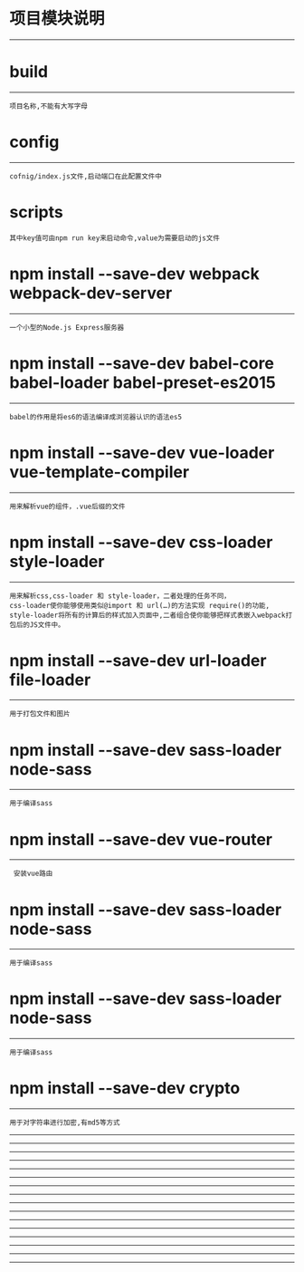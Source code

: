 # 项目模块说明
-------------------------

# build
-------------------------
	项目名称,不能有大写字母

# config
-------------------------
	cofnig/index.js文件,启动端口在此配置文件中

# scripts
	其中key值可由npm run key来启动命令,value为需要启动的js文件

# npm install --save-dev webpack webpack-dev-server
-------------------------
	一个小型的Node.js Express服务器

# npm install --save-dev babel-core babel-loader babel-preset-es2015
-------------------------
	babel的作用是将es6的语法编译成浏览器认识的语法es5

# npm install --save-dev vue-loader vue-template-compiler
-------------------------
	用来解析vue的组件，.vue后缀的文件

# npm install --save-dev css-loader style-loader
-------------------------
	用来解析css,css-loader 和 style-loader，二者处理的任务不同，
	css-loader使你能够使用类似@import 和 url(…)的方法实现 require()的功能,
	style-loader将所有的计算后的样式加入页面中,二者组合使你能够把样式表嵌入webpack打包后的JS文件中。
	
# npm install --save-dev url-loader file-loader
-------------------------
	用于打包文件和图片
	
# npm install --save-dev sass-loader node-sass
-------------------------
	用于编译sass

# npm install --save-dev vue-router
-------------------------
	 安装vue路由
	
# npm install --save-dev sass-loader node-sass
-------------------------
	用于编译sass
	
# npm install --save-dev sass-loader node-sass
-------------------------
	用于编译sass
	
# npm install --save-dev crypto
-------------------------
	用于对字符串进行加密,有md5等方式

-------------------------
-------------------------
-------------------------
-------------------------
-------------------------
-------------------------
-------------------------
-------------------------
-------------------------
-------------------------
-------------------------
-------------------------
-------------------------
-------------------------
-------------------------
-------------------------
	
